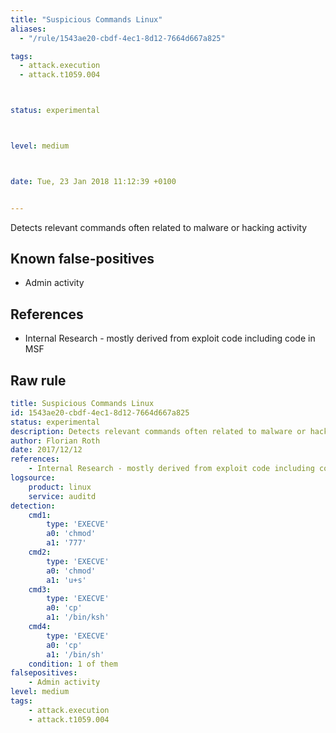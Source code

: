 ```yaml
---
title: "Suspicious Commands Linux"
aliases:
  - "/rule/1543ae20-cbdf-4ec1-8d12-7664d667a825"

tags:
  - attack.execution
  - attack.t1059.004



status: experimental



level: medium



date: Tue, 23 Jan 2018 11:12:39 +0100


---
```


Detects relevant commands often related to malware or hacking activity

<!--more-->


## Known false-positives

* Admin activity



## References

* Internal Research - mostly derived from exploit code including code in MSF


## Raw rule
```yaml
title: Suspicious Commands Linux
id: 1543ae20-cbdf-4ec1-8d12-7664d667a825
status: experimental
description: Detects relevant commands often related to malware or hacking activity
author: Florian Roth
date: 2017/12/12
references:
    - Internal Research - mostly derived from exploit code including code in MSF
logsource:
    product: linux
    service: auditd
detection:
    cmd1:
        type: 'EXECVE'
        a0: 'chmod'
        a1: '777'
    cmd2:
        type: 'EXECVE'
        a0: 'chmod'
        a1: 'u+s'
    cmd3:
        type: 'EXECVE'
        a0: 'cp'
        a1: '/bin/ksh'
    cmd4:
        type: 'EXECVE'
        a0: 'cp'
        a1: '/bin/sh'
    condition: 1 of them
falsepositives:
    - Admin activity
level: medium
tags:
    - attack.execution
    - attack.t1059.004
```
